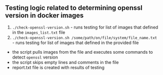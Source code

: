 ## Testing logic related to determining openssl version in docker images

1. `./check-openssl-version.sh` - runs testing for list of images that defined in the `images_list.txt` file 
2. `./check-openssl-version.sh /some/path/on/file/system/file_name.txt` - runs testing for list of images that defined in the provided file 

- the script pulls images from the file and executes some commands to detect `openssl` version 
- the script skips empty lines and comments in the file 
- report.txt file is created with results of testing
